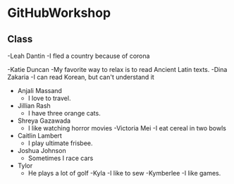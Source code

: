 
# GitHubWorkshop

## Class


-Leah Dantin
    -I fled a country because of corona

-Katie Duncan
    -My favorite way to relax is to read Ancient Latin texts.
-Dina Zakaria
    -I can read Korean, but can't understand it
- Anjali Massand
  - I love to travel.
- Jillian Rash
    - I have three orange cats.
- Shreya Gazawada
    - I like watching horror movies
-Victoria Mei
    -I eat cereal in two bowls
- Caitlin Lambert
    - I play ultimate frisbee.
- Joshua Johnson
    - Sometimes I race cars
- Tylor 
    - He plays a lot of golf
-Kyla
    -I like to sew
-Kymberlee
    -I like games.
